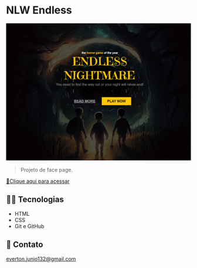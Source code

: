 # NLW Endless

![preview](./previewEndless.png)

>Projeto de face page.

[🔗Clique aqui para acessar](https://evertonjuniodev.github.io/ENDLESS/main.html)

## 👨‍💻 Tecnologias 

- HTML
- CSS
- Git e GitHub

## 📧 Contato 
everton.junio132@gmail.com
